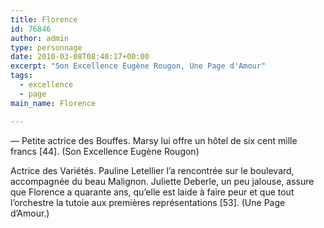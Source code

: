 ```yaml
---
title: Florence
id: 76846
author: admin
type: personnage
date: 2010-03-08T08:40:17+00:00
excerpt: "Son Excellence Eugène Rougon, Une Page d'Amour"
tags:
  - excellence
  - page
main_name: Florence

---
```

— Petite actrice des Bouffes. Marsy lui offre un hôtel de six cent mille francs [44]. (Son Excellence Eugène Rougon)

Actrice des Variétés. Pauline Letellier l&rsquo;a rencontrée sur le boulevard, accompagnée du beau Malignon. Juliette Deberle, un peu jalouse, assure que Florence a quarante ans, qu&rsquo;elle est laide à faire peur et que tout l&rsquo;orchestre la tutoie aux premières représentations [53]. (Une Page d&rsquo;Amour.)